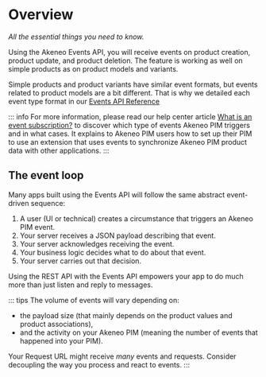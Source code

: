 # Overview

_All the essential things you need to know._

Using the Akeneo Events API, you will receive events on product creation, product update, and product deletion. 
The feature is working as well on simple products as on product models and variants.

Simple products and product variants have similar event formats, but events related to product models are a bit different. That is why we detailed each event type format in our [Events API Reference](../events-reference/events-reference-serenity/product-models.html)

::: info 
For more information, please read our help center article [What is an event subscription?](https://help.akeneo.com/pim/serenity/articles/what-is-an-event-subscription.html) to discover which type of events Akeneo PIM triggers and in what cases. 
It explains to Akeneo PIM users how to set up their PIM to use an extension that uses events to synchronize Akeneo PIM product data with other applications. 
::: 

## The event loop

Many apps built using the Events API will follow the same abstract event-driven sequence:

1. A user (UI or technical) creates a circumstance that triggers an Akeneo PIM event.
2. Your server receives a JSON payload describing that event.
3. Your server acknowledges receiving the event.
4. Your business logic decides what to do about that event.
5. Your server carries out that decision.

Using the REST API with the Events API empowers your app to do much more than just listen and reply to messages.

::: tips
The volume of events will vary depending on:
- the payload size (that mainly depends on the product values and product associations),
- and the activity on your Akeneo PIM (meaning the number of events that happened into your PIM).

Your Request URL might receive *many* events and requests. Consider decoupling the way you process and react to events.
:::

